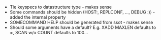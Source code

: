 * Tie keyspecs to datastructure type - makes sense
* Some commands should be hidden (HOST:, REPLCONF, ..., DEBUG :)) - added the internal property
* SOMECOMMAND HELP should be generated from ssot - makes sense
* Should some arguments have a default? E.g. XADD MAXLEN defaults to =, SCAN w/o COUNT defaults to 100...
